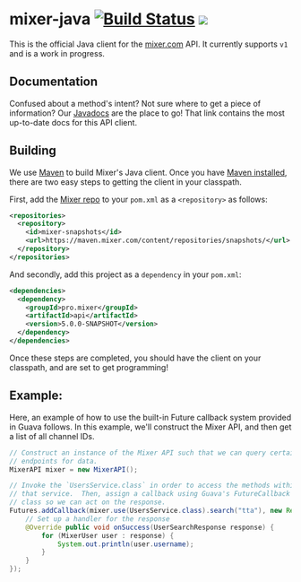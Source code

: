 # mixer-java [![Build Status](https://travis-ci.org/WatchMixer/client-java.svg?branch=master)](https://travis-ci.org/WatchMixer/mixer-client-java) [![](https://badges.gitter.im/MCProHosting/mixer.png)](https://gitter.im/MCProHosting/mixer-dev)

This is the official Java client for the [mixer.com](https://mixer.com) API.  It
currently supports `v1` and is a work in progress.

## Documentation

Confused about a method's intent?  Not sure where to get a piece of information?
Our [Javadocs](https://dev.mixer.com/java-doc/apidocs/) are the place to go!
That link contains the most up-to-date docs for this API client.

## Building

We use [Maven](http://maven.apache.org/) to build Mixer's Java client.  Once you have [Maven installed](http://maven.apache.org/guides/getting-started/maven-in-five-minutes.html), there are two easy steps to getting the
client in your classpath.

First, add the [Mixer repo](https://maven.mixer.com) to your `pom.xml` as a `<repository>` as follows:

```xml
<repositories>
  <repository>
    <id>mixer-snapshots</id>
    <url>https://maven.mixer.com/content/repositories/snapshots/</url>
  </repository>
</repositories>
```

And secondly, add this project as a `dependency` in your `pom.xml`:

```xml
<dependencies>
  <dependency>
    <groupId>pro.mixer</groupId>
    <artifactId>api</artifactId>
    <version>5.0.0-SNAPSHOT</version>
  </dependency>
</dependencies>
```

Once these steps are completed, you should have the client on your
classpath, and are set to get programming!

## Example:

Here, an example of how to use the built-in Future callback system provided in
Guava follows.  In this example, we'll construct the Mixer API, and then get a
list of all channel IDs.

```java
// Construct an instance of the Mixer API such that we can query certain
// endpoints for data.
MixerAPI mixer = new MixerAPI();

// Invoke the `UsersService.class` in order to access the methods within
// that service.  Then, assign a callback using Guava's FutureCallback
// class so we can act on the response.
Futures.addCallback(mixer.use(UsersService.class).search("tta"), new ResponseHandler<UserSearchResponse>() {
    // Set up a handler for the response
    @Override public void onSuccess(UserSearchResponse response) {
        for (MixerUser user : response) {
            System.out.println(user.username);
        }
    }
});
```
